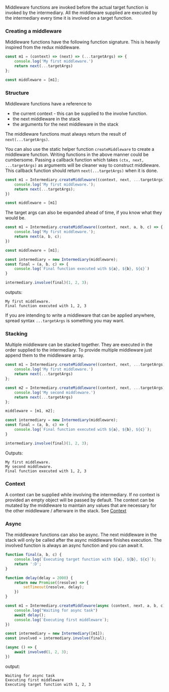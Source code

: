 
Middleware functions are invoked before the actual target function is invoked
by the intermediary. All the middleware supplied are executed by the intermediary every 
time it is involved on a target function.


### Creating a middleware
Middleware functions have the following function signature. 
This is heavily inspired from the redux middleware.

```js
const m1 = (context) => (next) => (...targetArgs) => {
    console.log('My first middleware.')
    return next(...targetArgs)
};

const middleware = [m1];
```

### Structure
Middleware functions have a reference to 
* the current context - this can be supplied to the involve function.
* the next middleware in the stack
* the arguments for the next middleware in the stack

The middleware functions must always return the result of `next(...targetArgs)`. 

You can also use the static helper function `createMiddleware` to create a middleware
function. Writing functions in the above manner could be cumbersome.
Passing a callback function which takes `(ctx, next, ...targetArgs)` as arguments 
will be cleaner way to construct middleware.
This callback function should return `next(...targetArgs)` when it is done.

```js
const m1 = Intermediary.createMiddleware((context, next, ...targetArgs) => {
    console.log('My first middleware.');
    return next(...targetArgs);
})

const middleware = [m1]
```

The target args can also be expanded ahead of time, if you know what they would be.

```js
const m1 = Intermediary.createMiddleware((context, next, a, b, c) => {
    console.log('My first middleware.');
    return next(a, b, c);
})

const middleware = [m1];

const intermediary = new Intermediary(middleware);
const final = (a, b, c) => {
    console.log(`Final function executed with ${a}, ${b}, ${c}`)
}

intermediary.involve(final)(1, 2, 3);
```

outputs:
```
My first middleware.
Final function executed with 1, 2, 3
```

If you are intending to write a middleware that can be applied anywhere,
spread syntax `...targetArgs` is something you may want.


### Stacking
Multiple middleware can be stacked together. 
They are executed in the order supplied to the intermediary. To provide multiple middleware just 
append them to the middleware array.

```js
const m1 = Intermediary.createMiddleware((context, next, ...targetArgs) => {
    console.log('My first middleware.')
    return next(...targetArgs)
};

const m2 = Intermediary.createMiddleware((context, next, ...targetArgs) => {
    console.log('My second middleware.')
    return next(...targetArgs)
};

middleware = [m1, m2];

const intermediary = new Intermediary(middleware);
const final = (a, b, c) => {
    console.log(`Final function executed with ${a}, ${b}, ${c}`);
}

intermediary.involve(final)(1, 2, 3);
```

Outputs:
```
My first middleware.
My second middleware.
Final function executed with 1, 2, 3
```

### Context
A context can be supplied while involving the intermediary.
If no context is provided an empty object will be passed by default.
The context can be mutated by the middleware to maintain any values that
are necessary for the other middleware / afterware in the stack.
See [Context](/basic-concepts#Context)

### Async
The middleware functions can also be async. The next middleware in the stack
will only be called after the async middleware finishes execution. The involved function is 
always an async function and you can await it.

```js
function final(a, b, c) {
    console.log(`Executing target function with ${a}, ${b}, ${c}`);
    return ':D';
}

function delay(delay = 2000) {
    return new Promise((resolve) => {
        setTimeout(resolve, delay);
    })
}

const m1 = Intermediary.createMiddleware(async (context, next, a, b, c) => {
    console.log("Waiting for async task")
    await delay();
    console.log(`Executing first middleware`);
})

const intermediary = new Intermediary([m1]);
const involved = intermediary.involve(final);

(async () => {
    await involved(1, 2, 3);
})
```

output:
```
Waiting for async task
Executing first middleware
Executing target function with 1, 2, 3
```

